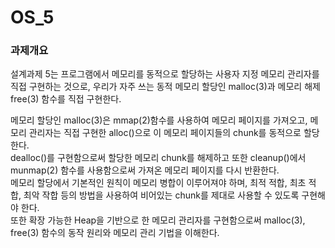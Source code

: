 # OS_5
### 과제개요

설계과제 5는 프로그램에서 메모리를 동적으로 할당하는 사용자 지정 메모리 관리자를 직접 구현하는 것으로, 
우리가 자주 쓰는 동적 메모리 할당인 malloc(3)과 메모리 해제 free(3) 함수를 직접 구현한다. 

메모리 할당인 malloc(3)은 mmap(2)함수를 사용하여 메모리 페이지를 가져오고, 메모리 관리자는 직접 구현한 alloc()으로 이 메모리 페이지들의 chunk를 동적으로 할당한다.  
dealloc()를 구현함으로써 할당한 메모리 chunk를 해제하고 또한 cleanup()에서 munmap(2) 함수를 사용함으로써 가져온 메모리 페이지를 다시 반환한다.  
메모리 할당에서 기본적인 원칙이 메모리 병합이 이루어져야 하며, 최적 적합, 최초 적합, 최악 작합 등의 방법을 사용하여 비어있는 chunk를 제대로 사용할 수 있도록 구현해야 한다.  
또한 확장 가능한 Heap을 기반으로 한 메모리 관리자를 구현함으로써 malloc(3), free(3) 함수의 동작 원리와 메모리 관리 기법을 이해한다.

